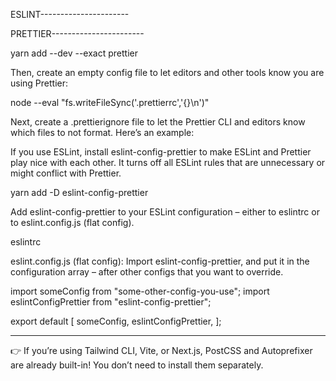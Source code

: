 ESLINT----------------------

PRETTIER-----------------------

yarn add --dev --exact prettier

Then, create an empty config file to let editors and other tools know you are using Prettier:

node --eval "fs.writeFileSync('.prettierrc','{}\n')"

Next, create a .prettierignore file to let the Prettier CLI and editors know which files to not format. Here’s an example:

If you use ESLint, install eslint-config-prettier to make ESLint and Prettier play nice with each other. It turns off all ESLint rules that are unnecessary or might conflict with Prettier.

yarn add -D eslint-config-prettier

Add eslint-config-prettier to your ESLint configuration – either to eslintrc or to eslint.config.js (flat config).

eslintrc

eslint.config.js (flat config): Import eslint-config-prettier, and put it in the configuration array – after other configs that you want to override.

import someConfig from "some-other-config-you-use";
import eslintConfigPrettier from "eslint-config-prettier";

export default [
someConfig,
eslintConfigPrettier,
];

---
👉 If you’re using Tailwind CLI, Vite, or Next.js, PostCSS and Autoprefixer are already built-in! You don’t need to install them separately.